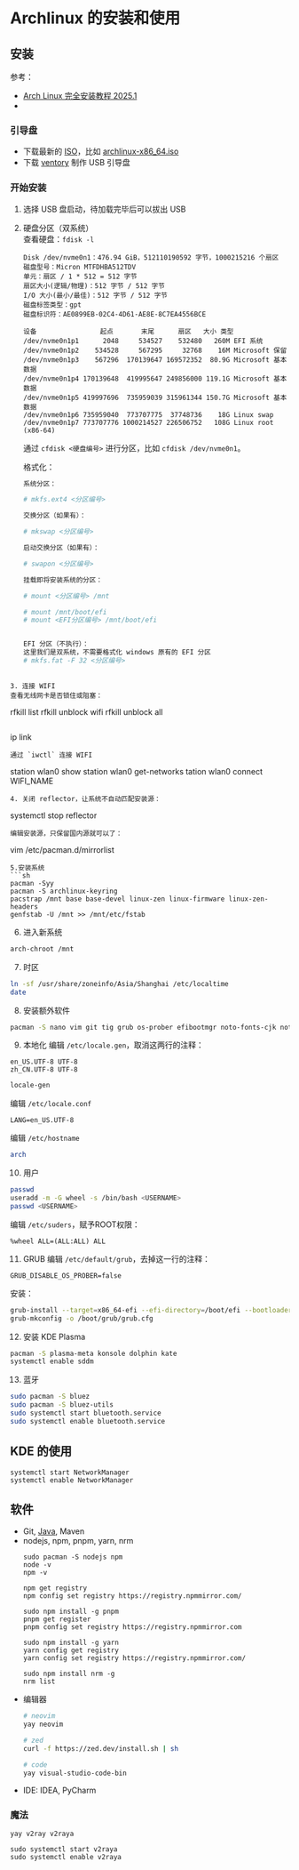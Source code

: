 # Archlinux 的安装和使用
## 安装
参考：
- [Arch Linux 完全安装教程 2025.1](https://www.bilibili.com/read/cv20753052)
- 
### 引导盘
- 下载最新的 [ISO](https://mirrors.tuna.tsinghua.edu.cn/archlinux/iso/)，比如 [archlinux-x86_64.iso](https://mirrors.tuna.tsinghua.edu.cn/archlinux/iso/latest/archlinux-x86_64.iso)
- 下载 [ventory](https://www.ventoy.net/cn/index.html) 制作 USB 引导盘
### 开始安装
1. 选择 USB 盘启动，待加载完毕后可以拔出 USB
2. 硬盘分区（双系统）   
   查看硬盘：`fdisk -l`
   ```
   Disk /dev/nvme0n1：476.94 GiB，512110190592 字节，1000215216 个扇区
   磁盘型号：Micron MTFDHBA512TDV                    
   单元：扇区 / 1 * 512 = 512 字节
   扇区大小(逻辑/物理)：512 字节 / 512 字节
   I/O 大小(最小/最佳)：512 字节 / 512 字节
   磁盘标签类型：gpt
   磁盘标识符：AE0899EB-02C4-4D61-AE8E-8C7EA4556BCE
   
   设备                起点       末尾      扇区   大小 类型
   /dev/nvme0n1p1      2048     534527    532480   260M EFI 系统
   /dev/nvme0n1p2    534528     567295     32768    16M Microsoft 保留
   /dev/nvme0n1p3    567296  170139647 169572352  80.9G Microsoft 基本数据
   /dev/nvme0n1p4 170139648  419995647 249856000 119.1G Microsoft 基本数据
   /dev/nvme0n1p5 419997696  735959039 315961344 150.7G Microsoft 基本数据
   /dev/nvme0n1p6 735959040  773707775  37748736    18G Linux swap
   /dev/nvme0n1p7 773707776 1000214527 226506752   108G Linux root (x86-64)
   ```
   
   通过 `cfdisk <硬盘编号>` 进行分区，比如 `cfdisk /dev/nvme0n1`。
   
   格式化：
   ```sh
   系统分区：
   
   # mkfs.ext4 <分区编号>
   
   交换分区（如果有）：
   
   # mkswap <分区编号>
   
   启动交换分区（如果有）：
   
   # swapon <分区编号>
   
   挂载即将安装系统的分区：
   
   # mount <分区编号> /mnt
   
   # mount /mnt/boot/efi
   # mount <EFI分区编号> /mnt/boot/efi
   
   
   EFI 分区（不执行）：
   这里我们是双系统，不需要格式化 windows 原有的 EFI 分区
   # mkfs.fat -F 32 <分区编号>
```

3. 连接 WIFI
查看无线网卡是否锁住或阻塞：
```
rfkill list
rfkill unblock wifi
rfkill unblock all
```
```
ip link
```
通过 `iwctl` 连接 WIFI
```
station wlan0 show
station wlan0 get-networks
tation wlan0 connect WIFI_NAME
```
4. 关闭 reflector，让系统不自动匹配安装源：
```
systemctl stop reflector
```
编辑安装源，只保留国内源就可以了：
```
vim /etc/pacman.d/mirrorlist
```
5.安装系统
```sh
pacman -Syy
pacman -S archlinux-keyring
pacstrap /mnt base base-devel linux-zen linux-firmware linux-zen-headers
genfstab -U /mnt >> /mnt/etc/fstab
```
6. 进入新系统
```sh
arch-chroot /mnt
```
7. 时区
```sh
ln -sf /usr/share/zoneinfo/Asia/Shanghai /etc/localtime
date
```
8. 安装额外软件
```sh
pacman -S nano vim git tig grub os-prober efibootmgr noto-fonts-cjk noto-fonts-emoji amd-ucode（或 intel-ucode）
```
9. 本地化
编辑 `/etc/locale.gen`，取消这两行的注释：
```
en_US.UTF-8 UTF-8
zh_CN.UTF-8 UTF-8
```
```sh
locale-gen
```

编辑 `/etc/locale.conf`
```
LANG=en_US.UTF-8
```

编辑 `/etc/hostname`
```sh
arch
```

10. 用户
```sh
passwd
useradd -m -G wheel -s /bin/bash <USERNAME>
passwd <USERNAME>
```
编辑 `/etc/suders`，赋予ROOT权限：
```
%wheel ALL=(ALL:ALL) ALL
```

11. GRUB
编辑 `/etc/default/grub`，去掉这一行的注释：
```
GRUB_DISABLE_OS_PROBER=false
```

安装：
```sh
grub-install --target=x86_64-efi --efi-directory=/boot/efi --bootloader-id=GRUB
grub-mkconfig -o /boot/grub/grub.cfg
```

12. 安装 KDE Plasma
```sh
pacman -S plasma-meta konsole dolphin kate
systemctl enable sddm
```

13. 蓝牙
```sh
sudo pacman -S bluez
sudo pacman -S bluez-utils
sudo systemctl start bluetooth.service
sudo systemctl enable bluetooth.service
```

## KDE 的使用
```
systemctl start NetworkManager
systemctl enable NetworkManager
```
## 软件
- Git, [Java](https://bell-sw.com/pages/downloads/#jdk-21-lts), Maven
- nodejs, npm, pnpm, yarn, nrm
   ```
   sudo pacman -S nodejs npm
   node -v
   npm -v
   
   npm get registry
   npm config set registry https://registry.npmmirror.com/
   
   sudo npm install -g pnpm
   pnpm get register
   pnpm config set registry https://registry.npmmirror.com
   
   sudo npm install -g yarn
   yarn config get registry
   yarn config set registry https://registry.npmmirror.com/
   
   sudo npm install nrm -g
   nrm list
   ```
- 编辑器
   ```sh
   # neovim
   yay neovim
   
   # zed
   curl -f https://zed.dev/install.sh | sh
   
   # code
   yay visual-studio-code-bin
   ```
- IDE: IDEA, PyCharm



### 魔法
```
yay v2ray v2raya
```
```
sudo systemctl start v2raya
sudo systemctl enable v2raya
```
